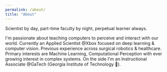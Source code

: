 ```yaml
---
permalink: /about/
title: "About"
---
```

Scientist by day, part-time faculty by night, perpetual learner always. 

I'm passionate about teaching computers to perceive and interact with our world. Currently an Applied Scientist @Xbox focused on deep learning & computer vision. Previous experience across surgical robotics & healthcare. Primary interests are Machine Learning, Computational Perception with ever growing interest in complex systems. On the side I'm an Instructional Associate @GaTech (Georgia Institute of Technology :bee:). 

